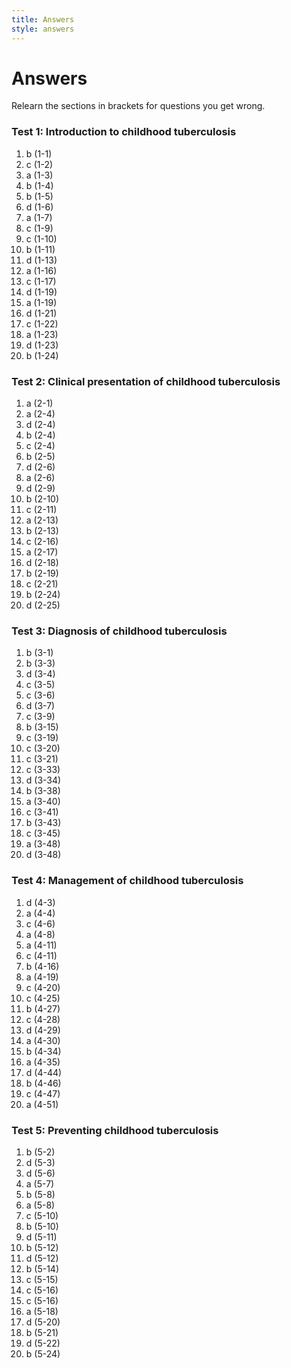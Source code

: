 ```yaml
---
title: Answers
style: answers
---
```


# Answers

Relearn the sections in brackets for questions you get wrong.

### Test 1: Introduction to childhood tuberculosis

1.	b	(1-1)
2.	c	(1-2)
3.	a	(1-3)
4.	b	(1-4)
5.	b	(1-5)
6.	d	(1-6)
7.	a	(1-7)
8.	c	(1-9)
9.	c	(1-10)
10.	b	(1-11)
11.	d	(1-13)
12.	a	(1-16)
13.	c	(1-17)
14.	d	(1-19)
15.	a	(1-19)
16.	d	(1-21)
17.	c	(1-22)
18.	a	(1-23)
19.	d	(1-23)
20.	b	(1-24)

### Test 2: Clinical presentation of childhood tuberculosis

1.	a	(2-1)
2.	a	(2-4)
3.	d	(2-4)
4.	b	(2-4)
5.	c	(2-4)
6.	b	(2-5)
7.	d	(2-6)
8.	a	(2-6)
9.	d	(2-9)
10.	b	(2-10)
11.	c	(2-11)
12.	a	(2-13)
13.	b	(2-13)
14.	c	(2-16)
15.	a	(2-17)
16.	d	(2-18)
17.	b	(2-19)
18.	c	(2-21)
19.	b	(2-24)
20.	d	(2-25)

### Test 3: Diagnosis of childhood tuberculosis

1.	b	(3-1)
2.	b	(3-3)
3.	d	(3-4)
4.	c	(3-5)
5.	c	(3-6)
6.	d	(3-7)
7.	c	(3-9)
8.	b	(3-15)
9.	c	(3-19)
10.	c	(3-20)
11.	c	(3-21)
12.	c	(3-33)
13.	d	(3-34)
14.	b	(3-38)
15.	a	(3-40)
16.	c	(3-41)
17.	b	(3-43)
18.	c	(3-45)
19.	a	(3-48)
20.	d	(3-48)

### Test 4: Management of childhood tuberculosis

1.	d	(4-3)
2.	a	(4-4)
3.	c	(4-6)
4.	a	(4-8)
5.	a	(4-11)
6.	c	(4-11)
7.	b	(4-16)
8.	a	(4-19)
9.	c	(4-20)
10.	c	(4-25)
11.	b	(4-27)
12.	c	(4-28)
13.	d	(4-29)
14.	a	(4-30)
15.	b	(4-34)
16.	a	(4-35)
17.	d	(4-44)
18.	b	(4-46)
19.	c	(4-47)
20.	a	(4-51)

### Test 5: Preventing childhood tuberculosis

1.	b	(5-2)
2.	d	(5-3)
3.	d	(5-6)
4.	a	(5-7)
5.	b	(5-8)
6.	a	(5-8)
7.	c	(5-10)
8.	b	(5-10)
9.	d	(5-11)
10.	b	(5-12)
11.	d	(5-12)
12.	b	(5-14)
13.	c	(5-15)
14.	c	(5-16)
15.	c	(5-16)
16.	a	(5-18)
17.	d	(5-20)
18.	b	(5-21)
19.	d	(5-22)
20.	b	(5-24)